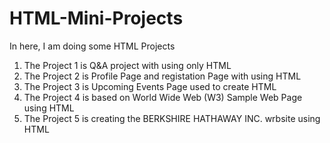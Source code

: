 # HTML-Mini-Projects
In here, I am doing some HTML Projects

01) The Project 1 is Q&A project with using only HTML 
02) The Project 2 is Profile Page and registation Page with using HTML
03) The Project 3 is Upcoming Events Page used to create HTML
04) The Project 4 is based on World Wide Web (W3) Sample Web Page using HTML
05) The Project 5 is creating the BERKSHIRE HATHAWAY INC. wrbsite using HTML